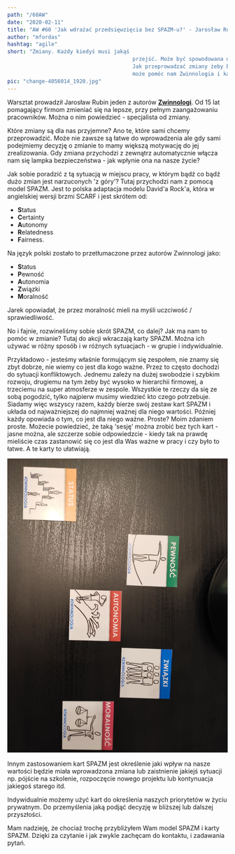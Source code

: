 ```yaml
--- 
path: "/60AW"
date: "2020-02-11"
title: "AW #60 'Jak wdrażać przedsięwzięcia bez SPAZM-u?' - Jarosław Rubin"
author: "mfordas"
hashtag: "agile"
short: "Zmiany. Każdy kiedyś musi jakąś
                                        przejść. Może być spowodowana decyzją podjętą przez nas samych lub kogoś innego.
                                        Jak przeprowadzać zmiany żeby były nie tylko skuteczne ale i przyjemne? W tym
                                        może pomóc nam Zwinnologia i karty SPAZM."
pic: "change-4056014_1920.jpg"
---
```



<div>
                            <p>Warsztat prowadził Jarosław Rubin jeden z
                                autorów <a href='http://www.mtbiznes.pl/b2409-zwinnologia.htm'
                                    target='_blank'><b>Zwinnologi</b></a>. Od 15 lat pomagający firmom zmieniać się na
                                lepsze, przy pełnym
                                zaangażowaniu pracowników. Można o nim powiedzieć - specjalista od zmiany.
                            </p>
                            <p>Które zmiany są dla nas przyjemne? Ano te,
                                które sami chcemy przeprowadzić. Może nie zawsze są łatwe do wprowadzenia ale gdy sami
                                podejmiemy decyzję o zmianie to mamy większą motywację do jej zrealizowania. Gdy zmiana
                                przychodzi z zewnątrz automatycznie włącza nam się lampka bezpieczeństwa - jak wpłynie
                                ona na nasze życie?
                            </p>
                            <p>
                                Jak sobie poradzić z tą sytuacją w miejscu pracy, w którym bądź co bądź dużo zmian
                                jest narzuconych 'z góry'? Tutaj przychodzi nam z pomocą model SPAZM. Jest to polska
                                adaptacja
                                modelu David'a Rock'a, która w angielskiej wersji brzmi SCARF i jest skrótem od:
                                <ul>
                                    <li><b>S</b>tatus</li>
                                    <li><b>C</b>ertainty</li>
                                    <li><b>A</b>utonomy</li>
                                    <li><b>R</b>elatedness</li>
                                    <li><b>F</b>airness.</li>
                                </ul>
                            </p>
                            <p>
                                Na język polski zostało to przetłumaczone przez autorów Zwinnologi jako:
                                <ul>
                                    <li><b>S</b>tatus</li>
                                    <li><b>P</b>ewność</li>
                                    <li><b>A</b>utonomia</li>
                                    <li><b>Z</b>wiązki</li>
                                    <li><b>M</b>oralność</li>
                                </ul>
                                Jarek opowiadał, że przez moralność mieli na myśli uczciwość / sprawiedliwość.
                            </p>
                            <p>
                                No i fajnie, rozwineliśmy sobie skrót SPAZM, co dalej? Jak ma nam to pomóc w zmianie?
                                Tutaj do akcji wkraczają karty SPAZM. Można ich używać w różny sposób i w różnych
                                sytuacjach - w grupie i indywidualnie.
                            </p>
                            <p>
                                Przykładowo - jesteśmy właśnie formującym się zespołem, nie znamy się zbyt dobrze, nie
                                wiemy co jest dla kogo ważne. Przez to często dochodzi do sytuacji konfliktowych.
                                Jednemu zależy na dużej swobodzie i szybkim rozwoju, drugiemu na tym żeby być wysoko w
                                hierarchii firmowej, a trzeciemu na super atmosferze w zespole. Wszystkie te rzeczy da
                                się ze sobą pogodzić, tylko najpierw musimy wiedzieć kto czego potrzebuje. Siadamy więc
                                wszyscy razem, każdy bierze swój zestaw kart SPAZM i układa od najważniejszej do
                                najmniej ważnej dla niego wartości. Później każdy opowiada o tym, co jest dla niego
                                ważne. Proste? Moim zdaniem proste. Możecie powiedzieć, że taką 'sesję' można
                                zrobić bez tych kart - jasne można, ale szczerze sobie odpowiedzcie - kiedy tak na
                                prawdę
                                mieliście czas zastanowić się co jest dla Was ważne w pracy i czy było to łatwe. A te
                                karty to ułatwiają.
                            </p>
                            <div class="blogPicturesContainer">
                                <img src="../../../images/agile/aw60_spazm.jpg" alt="Zdjecie"></div>
                            <div>
                                <p>
                                    Innym zastosowaniem kart SPAZM jest określenie jaki wpływ na nasze wartości będzie
                                    miała wprowadzona zmiana lub zaistnienie jakiejś sytuacji np. pójście na szkolenie,
                                    rozpoczęcie nowego projektu lub kontynuacja jakiegoś starego itd.
                                </p>
                                <p >
                                    Indywidualnie możemy użyć kart do określenia naszych priorytetów w życiu prywatnym.
                                    Do przemyślenia jaką podjąć decyzję w bliższej lub dalszej przyszłości.
                                </p>
                                <p>
                                    Mam nadzieję, że chociaż trochę przybliżyłem Wam model SPAZM i karty SPAZM. Dzięki
                                    za czytanie i jak zwykle zachęcam do kontaktu, i zadawania pytań.
                                </p>
                            </div>
